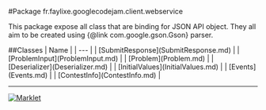 #Package fr.faylixe.googlecodejam.client.webservice
<p>This package expose all class that are
 binding for JSON API object. They all aim
 to be created using {@link com.google.gson.Gson}
 parser.</p>
##Classes
| Name |
| --- |
| [SubmitResponse](SubmitResponse.md) |
| [ProblemInput](ProblemInput.md) |
| [Problem](Problem.md) |
| [Deserializer](Deserializer.md) |
| [InitialValues](InitialValues.md) |
| [Events](Events.md) |
| [ContestInfo](ContestInfo.md) |

---

[![Marklet](https://img.shields.io/badge/Generated%20by-Marklet-green.svg)](https://github.com/Faylixe/marklet)